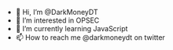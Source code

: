 - 👋 Hi, I’m @DarkMoneyDT
- 👀 I’m interested in OPSEC
- 🌱 I’m currently learning JavaScript  
- 📫 How to reach me @darkmoneydt on twitter

<!---
DarkMoneyDT/DarkMoneyDT is a ✨ special ✨ repository because its `README.md` (this file) appears on your GitHub profile.
You can click the Preview link to take a look at your changes.
--->
